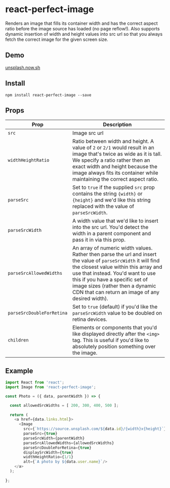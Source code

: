 # react-perfect-image
Renders an image that fills its container width and has the correct aspect ratio before the image source has loaded (no page reflow!). Also supports dynamic insertion of width and height values into src url so that you always fetch the correct image for the given screen size.

## Demo
<a href="https://unsplash.now.sh">unsplash.now.sh</a>

## Install
`npm install react-perfect-image --save`

## Props

Prop                       |    Description
---------------------------|----------------
`src`                      | Image src url
`widthHeightRatio`         | Ratio between width and height. A value of `2` or `2/1` would result in an image that's twice as wide as it is tall. We specify a ratio rather then an exact width and height because the image always fits its container while maintaining the correct aspect ratio.
`parseSrc`                 | Set to `true` if the supplied `src` prop contains the string `{width}` or `{height}` and we'd like this string replaced with the value of `parseSrcWidth`.
`parseSrcWidth`              | A width value that we'd like to insert into the src url. You'd detect the width in a parent component and pass it in via this prop.
`parseSrcAllowedWidths`           | An array of numeric width values. Rather then parse the url and insert the value of `parseSrcWidth` it will find the closest value within this array and use that instead. You'd want to use this if you have a specific set of image sizes (rather then a dynamic CDN that can return an image of any desired width).
`parseSrcDoubleForRetina`              | Set to `true` (default) if you'd like the `parseSrcWidth` value to be doubled on retina devices.
`children`                    | Elements or components that you'd like displayed directly after the `<img>` tag. This is useful if you'd like to absolutely position something over the image.

## Example
```js
import React from 'react';
import Image from 'react-perfect-image';

const Photo = ({ data, parentWidth }) => {

  const allowedSrcWidths = [ 200, 300, 400, 500 ];
 
  return (
    <a href={data.links.html}>
      <Image 
        src={`https://source.unsplash.com/${data.id}/{width}x{height}`} 
        parseSrc={true} 
        parseSrcWidth={parentWidth} 
        parseSrcAllowedWidths={allowedSrcWidths} 
        parseSrcDoubleForRetina={true}
        displaySrcWidth={true}
        widthHeightRatio={1/1}
        alt={`A photo by ${data.user.name}`/>
    </a>
  );
  
};
```
